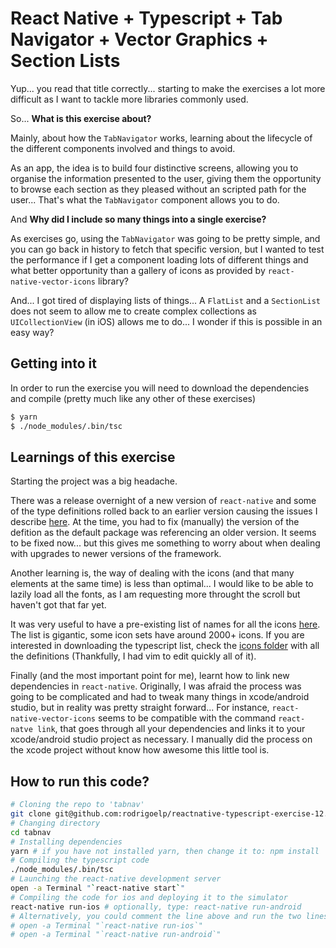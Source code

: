 # React Native + Typescript + Tab Navigator + Vector Graphics + Section Lists

Yup... you read that title correctly... starting to make the exercises a lot more difficult as I want to tackle more libraries commonly used.

So... __What is this exercise about?__

Mainly, about how the `TabNavigator` works, learning about the lifecycle of the different components involved and things to avoid.

As an app, the idea is to build four distinctive screens, allowing you to organise the information presented to the user, giving them the opportunity to browse each section as they pleased without an scripted path for the user... That's what the `TabNavigator` component allows you to do.

And __Why did I include so many things into a single exercise?__

As exercises go, using the `TabNavigator` was going to be pretty simple, and you can go back in history to fetch that specific version, but I wanted to test the performance if I get a component loading lots of different things and what better opportunity than a gallery of icons as provided by `react-native-vector-icons` library?

And... I got tired of displaying lists of things... A `FlatList` and a `SectionList` does not seem to allow me to create complex collections as `UICollectionView` (in iOS) allows me to do... I wonder if this is possible in an easy way?

## Getting into it

In order to run the exercise you will need to download the dependencies and compile (pretty much like any other of these exercises)

```sh
$ yarn
$ ./node_modules/.bin/tsc
```

## Learnings of this exercise

Starting the project was a big headache.

There was a release overnight of a new version of `react-native` and some of the type definitions rolled back to an earlier version causing the issues I describe [here](https://github.com/DefinitelyTyped/DefinitelyTyped/issues/21294). At the time, you had to fix (manually) the version of the defition as the default package was referencing an older version. It seems to be fixed now... but this gives me something to worry about when dealing with upgrades to newer versions of the framework.

Another learning is, the way of dealing with the icons (and that many elements at the same time) is less than optimal... I would like to be able to lazily load all the fonts, as I am requesting more throught the scroll but haven't got that far yet.

It was very useful to have a pre-existing list of names for all the icons [here](https://oblador.github.io/react-native-vector-icons/). The list is gigantic, some icon sets have around 2000+ icons. If you are interested in downloading the typescript list, check the [icons folder](./src/icons/) with all the definitions (Thankfully, I had vim to edit quickly all of it).

Finally (and the most important point for me), learnt how to link new dependencies in `react-native`. Originally, I was afraid the process was going to be complicated and had to tweak many things in xcode/android studio, but in reality was pretty straight forward... For instance, `react-native-vector-icons` seems to be compatible with the command `react-natve link`, that goes through all your dependencies and links it to your xcode/android studio project as necessary. I manually did the process on the xcode project without know how awesome this little tool is.

## How to run this code?

```sh
# Cloning the repo to 'tabnav'
git clone git@github.com:rodrigoelp/reactnative-typescript-exercise-12.git tabnav
# Changing directory
cd tabnav
# Installing dependencies
yarn # if you have not installed yarn, then change it to: npm install
# Compiling the typescript code
./node_modules/.bin/tsc
# Launching the react-native development server
open -a Terminal "`react-native start`"
# Compiling the code for ios and deploying it to the simulator
react-native run-ios # optionally, type: react-native run-android
# Alternatively, you could comment the line above and run the two lines below.
# open -a Terminal "`react-native run-ios`"
# open -a Terminal "`react-native run-android`"
```
